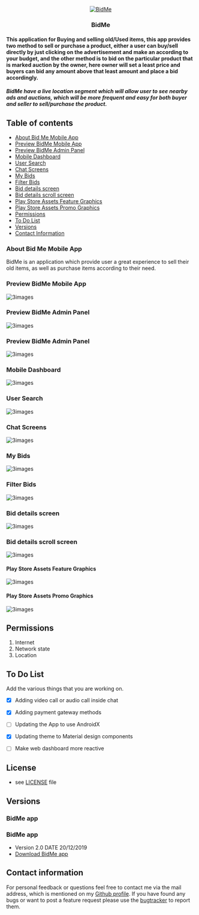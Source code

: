 <p align="center">
  <a href="https://github.com/mobileappz007/BidMe-IEEEMadC">
    <img src="https://github.com/mobileappz007/BidMe-IEEEMadC/blob/master/screenshots/4.png" alt="BidMe">
  </a>
  <h3 align="center">BidMe</h3>
</p>
<p align="center">
    <h4>This application for Buying and selling old/Used items, this app provides two method to sell or purchase a product, either a user can buy/sell directly by just clicking on the advertisement and make an according to your budget, and the other method is to bid on the particular product that is marked auction by the owner, here owner will set a least price and buyers can bid any amount above that least amount and place a bid accordingly.<br></h4>
</p>
<p>
   <h5>BidMe have a live location segment which will allow user to see nearby ads and auctions, which will be more frequent and easy for both buyer and seller to sell/purchase the product. <br></h5>
</p>

## Table of contents

- [About Bid Me Mobile App](#)
- [Preview BidMe Mobile App](#)
- [Preview BidMe Admin Panel](#)
- [Mobile Dashboard](#)
- [User Search](#)
- [Chat Screens](#)
- [My Bids](#)
- [Filter Bids](#)
- [Bid details screen](#)
- [Bid details scroll screen](#)
- [Play Store Assets Feature Graphics](#)
- [Play Store Assets Promo Graphics](#)
- [Permissions](#)
- [To Do List](#)
- [Versions](#)
- [Contact Information](#)




### About Bid Me Mobile App

BidMe is an application which provide user a great experience to sell their old items, as well as purchase items according to their need.

### Preview BidMe Mobile App
![3images](https://github.com/mobileappz007/BidMe-IEEEMadC/blob/master/banner/banner.png)

### Preview BidMe Admin Panel 
![3images](https://github.com/mobileappz007/BidMe-IEEEMadC/blob/master/admin_screens/1.jpg)

### Preview BidMe Admin Panel 
![3images](https://github.com/mobileappz007/BidMe-IEEEMadC/blob/master/admin_screens/2.png)

### Mobile Dashboard 
![3images](https://github.com/mobileappz007/BidMe-IEEEMadC/blob/master/screenshots/4.png)

### User Search
![3images](https://github.com/mobileappz007/BidMe-IEEEMadC/blob/master/screenshots/1.png)

### Chat Screens
![3images](https://github.com/mobileappz007/BidMe-IEEEMadC/blob/master/screenshots/3.png)

### My Bids
![3images](https://github.com/mobileappz007/BidMe-IEEEMadC/blob/master/screenshots/5.png)

### Filter Bids
![3images](https://github.com/mobileappz007/BidMe-IEEEMadC/blob/master/screenshots/6.png)

### Bid details screen
![3images](https://github.com/mobileappz007/BidMe-IEEEMadC/blob/master/screenshots/7.png)

### Bid details scroll screen
![3images](https://github.com/mobileappz007/BidMe-IEEEMadC/blob/master/screenshots/8.png)


#### Play Store Assets Feature Graphics

![3images](https://github.com/mobileappz007/BidMe-IEEEMadC/blob/master/googleplay/feature.png)

#### Play Store Assets Promo Graphics

![3images](https://github.com/mobileappz007/BidMe-IEEEMadC/blob/master/googleplay/promo.png)

## Permissions

1. Internet
2. Network state
3. Location 


## To Do List

Add the various things that you are working on.  

- [x] Adding video call or audio call inside chat
- [x] Adding payment gateway methods
- [ ] Updating the App to use AndroidX
- [x] Updating theme to Material design components
- [ ] Make web dashboard more reactive



## License 
* see [LICENSE](https://github.com/mobileappz007/BidMe-IEEEMadC/blob/master/LICENSE) file


## Versions 
### BidMe app
### BidMe app
* Version 2.0  DATE 20/12/2019
* [Download BidMe app](https://github.com/mobileappz007/BidMe-IEEEMadC/blob/master/apk/bidme.apk)


## Contact information
For personal feedback or questions feel free to contact me via the mail address, which is mentioned on my [Github profile](https://github.com/mobileappz007). If you have found any bugs or want to post a feature request please use the [bugtracker](https://github.com/mobileappz007/BidMe-IEEEMadC/issues) to report them.


